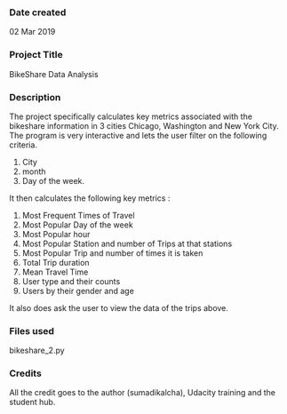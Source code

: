 ### Date created
02 Mar 2019

### Project Title
BikeShare Data Analysis

### Description
The project specifically calculates key metrics associated with the bikeshare information in 3 cities Chicago, Washington and New York City. The program is very interactive and lets the user filter on the following criteria.
1. City
2. month
3. Day of the week.

It then calculates the following key metrics :
1. Most Frequent Times of Travel
2. Most Popular Day of the week
3. Most Popular hour
4. Most Popular Station and number of Trips at that stations
5. Most Popular Trip and number of times it is taken
6. Total Trip duration
7. Mean Travel Time
8. User type and their counts
9. Users by their gender and age

It also does ask the user to view the data of the trips above.


### Files used
bikeshare_2.py

### Credits
All the credit goes to the author (sumadikalcha), Udacity training and the student hub.
